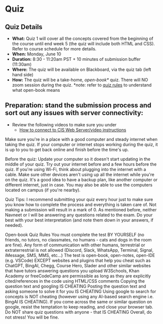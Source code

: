 # Quiz

## Quiz Details
- **What:** Quiz 1 will cover all the concepts covered from the beginning of the course until end week 5 (the quiz will include both HTML and CSS). Refer to course schedule for more details.
- **When:** Monday, June 10
- **Duration:** 8:30 - 11:20am PST + 10 minutes of submission buffer (11:30am)
- **Where:** The quiz will be available on Blackboard, via the quiz tab (left hand side)
- **How:** The quiz will be a take-home, *open-book\** quiz. There will NO zoom session during the quiz. 
*note: refer to [quiz rules](#quiz-rules) to understand what open-book means

## Preparation: stand the submission process and sort out any issues with server connectivity:
- Review the following videos to make sure you under
  - [How to connect to CIS Web Server/video instructions](resources.md#video-instructio)

Make sure you're in a place with a good computer and steady internet when taking the quiz. If your computer or internet stops working during the quiz, it is up to you to get back online and finish before the time's up. 

Before the quiz:
Update your computer so it doesn't start updating in the middle of your quiz.
Try out your internet before and a few hours before the quiz. If you're using Wi-Fi, think about plugging into the internet with a cable.
Make sure other devices aren't using up all the internet while you're on the quiz.
It's a good idea to have a backup plan, like another computer or different internet, just in case. You may also be able to use the computers located on campus (if you're nearby).

Quiz Tips:
I recommend submitting your quiz every hour just to make sure you know how to complete the process and everything is taken care of. Not making a submission will result in a mark of 0.
As mentioned before, neither Navneet or I will be answering any questions related to the exam. Do your best with your best interpretation (and note them down in your answers, if needed). 

Open-book Quiz Rules
You must complete the test BY YOURSELF (no friends, no tutors, no classmates, no humans - cats and dogs in the room are fine).
Any form of communication with other humans, terrestrial or extraterrestrial is not allowed 
(Discord, Slack, WhatsApp, Terminal, Signal, iMessage, SMS, MMS, etc…)
The test is open-book, open-notes, open-IDE (e.g. VSCode) EXCEPT websites and plugins that help you cheat such as ChatGPT, BingAI, Chegg, Course Hero, Slader and other similar websites that have tutors answering questions you upload 
W3Schools, Khan Academy or freeCodeCamp are permissible as long as they are explicitly cited/references in the code using HTML/CSS comments
Copying the question text and googling IS CHEATING
Posting the question text and asking someone to solve it for you IS CHEATING
Using google to search for concepts is NOT cheating (however using any AI-based search engine i.e. BingAI IS CHEATING).
If you come across the same or similar question on google, resist the temptation to keep reading, and close your browser tab.
Do NOT share quiz questions with anyone - that IS CHEATING
Overall, do not stress! You will be fine.